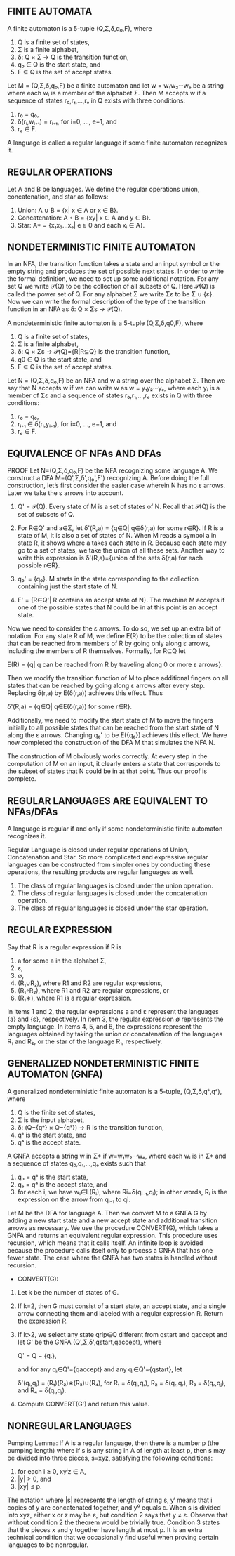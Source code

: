FINITE AUTOMATA
---------------

A finite automaton is a 5-tuple (Q,Σ,δ,q₀,F), where

  1. Q is a finite set of states,
  2. Σ is a finite alphabet,
  3. δ: Q × Σ → Q is the transition function,
  4. q₀ ∈ Q is the start state, and
  5. F ⊆ Q is the set of accept states.

Let M = (Q,Σ,δ,q₀,F) be a finite automaton and let w = w₁w₂···wₑ be a
string where each wᵢ is a member of the alphabet Σ. Then M accepts w
if a sequence of states r₀,r₁,...,rₑ in Q exists with three
conditions:

  1. r₀ = q₀,
  2. δ(rᵢ,wᵢ₊₁) = rᵢ₊₁, for i=0, ..., e−1, and
  3. rₑ ∈ F.

A language is called a regular language if some finite automaton
recognizes it.


REGULAR OPERATIONS
------------------

Let A and B be languages. We define the regular operations union,
concatenation, and star as follows:

  1. Union: A ∪ B = {x| x ∈ A or x ∈ B}.
  2. Concatenation: A ◦ B = {xy| x ∈ A and y ∈ B}.
  3. Star: A* = {x₁x₂...xₑ| e ≥ 0 and each xᵢ ∈ A}.


NONDETERMINISTIC FINITE AUTOMATON
---------------------------------

In an NFA, the transition function takes a state and an input symbol
or the empty string and produces the set of possible next states. In
order to write the formal definition, we need to set up some
additional notation. For any set Q we write 𝒫(Q) to be the collection
of all subsets of Q. Here 𝒫(Q) is called the power set of Q. For any
alphabet Σ we write Σε to be Σ ∪ {ε}. Now we can write the formal
description of the type of the transition function in an NFA as
δ: Q × Σε → 𝒫(Q).

A nondeterministic finite automaton is a 5-tuple (Q,Σ,δ,q0,F), where

  1. Q is a finite set of states,
  2. Σ is a finite alphabet,
  3. δ: Q × Σε → 𝒫(Q)={R|R⊆Q} is the transition function,
  4. q0 ∈ Q is the start state, and
  5. F ⊆ Q is the set of accept states.

Let N = (Q,Σ,δ,q₀,F) be an NFA and w a string over the alphabet
Σ. Then we say that N accepts w if we can write w as w = y₁y₂···yₑ,
where each yᵢ is a member of Σε and a sequence of states r₀,r₁,...,rₑ
exists in Q with three conditions:

  1. r₀ = q₀,
  2. rᵢ₊₁ ∈ δ(rᵢ,yᵢ₊₁), for i=0, ..., e−1, and
  3. rₑ ∈ F.


EQUIVALENCE OF NFAs AND DFAs
----------------------------

PROOF Let N=(Q,Σ,δ,q₀,F) be the NFA recognizing some language A. We
construct a DFA M=(Q',Σ,δ',q₀',F') recognizing A. Before doing the
full construction, let’s first consider the easier case wherein N has
no ε arrows. Later we take the ε arrows into account.

1. Q' = 𝒫(Q).
   Every state of M is a set of states of N. Recall that 𝒫(Q) is the
   set of subsets of Q.

2. For R∈Q' and a∈Σ, let δ'(R,a) = {q∈Q| q∈δ(r,a) for some r∈R}. If R
   is a state of M, it is also a set of states of N. When M reads a
   symbol a in state R, it shows where a takes each state in
   R. Because each state may go to a set of states, we take the union
   of all these sets. Another way to write this expression is
   δ'(R,a)={union of the sets δ(r,a) for each possible r∈R}.

3. q₀' = {q₀}.
   M starts in the state corresponding to the collection containing
   just the start state of N.

4. F' = {R∈Q'| R contains an accept state of N}.
   The machine M accepts if one of the possible states that N could be
   in at this point is an accept state.

Now we need to consider the ε arrows. To do so, we set up an extra bit
of notation. For any state R of M, we define E(R) to be the collection
of states that can be reached from members of R by going only along ε
arrows, including the members of R themselves. Formally, for R⊆Q let

  E(R) = {q| q can be reached from R by traveling along 0 or more ε arrows}.

Then we modify the transition function of M to place additional
fingers on all states that can be reached by going along ε arrows
after every step. Replacing δ(r,a) by E(δ(r,a)) achieves this
effect. Thus

  δ'(R,a) = {q∈Q| q∈E(δ(r,a)) for some r∈R}.

Additionally, we need to modify the start state of M to move the
fingers initially to all possible states that can be reached from the
start state of N along the ε arrows. Changing q₀' to be E({q₀})
achieves this effect. We have now completed the construction of the
DFA M that simulates the NFA N.

The construction of M obviously works correctly. At every step in the
computation of M on an input, it clearly enters a state that
corresponds to the subset of states that N could be in at that
point. Thus our proof is complete.


REGULAR LANGUAGES ARE EQUIVALENT TO NFAs/DFAs
---------------------------------------------

A language is regular if and only if some nondeterministic finite
automaton recognizes it.

Regular Language is closed under regular operations of Union,
Concatenation and Star. So more complicated and expressive regular
languages can be constructed from simpler ones by conducting these
operations, the resulting products are regular languages as well.

  1. The class of regular languages is closed under the union operation.
  2. The class of regular languages is closed under the concatenation operation.
  3. The class of regular languages is closed under the star operation.


REGULAR EXPRESSION
------------------

Say that R is a regular expression if R is

  1. a for some a in the alphabet Σ,
  2. ε,
  3. ∅,
  4. (R₁∪R₂), where R1 and R2 are regular expressions,
  5. (R₁◦R₂), where R1 and R2 are regular expressions, or
  6. (R₁∗), where R1 is a regular expression.

In items 1 and 2, the regular expressions a and ε represent the
languages {a} and {ε}, respectively. In item 3, the regular expression
∅ represents the empty language. In items 4, 5, and 6, the expressions
represent the languages obtained by taking the union or concatenation
of the languages R₁ and R₂, or the star of the language R₁,
respectively.


GENERALIZED NONDETERMINISTIC FINITE AUTOMATON (GNFA)
----------------------------------------------------

A generalized nondeterministic finite automaton is a 5-tuple,
(Q,Σ,δ,qˢ,qᵃ), where

  1. Q is the finite set of states,
  2. Σ is the input alphabet,
  3. δ: (Q−{qᵃ} × Q−{qˢ}) → R is the transition function,
  4. qˢ is the start state, and
  5. qᵃ is the accept state.

A GNFA accepts a string w in Σ* if w=w₁w₂···wₑ, where each wᵢ is in Σ*
and a sequence of states q₀,q₁,...,qₑ exists such that

  1. q₀ = qˢ is the start state,
  2. qₑ = qᵃ is the accept state, and
  3. for each i, we have wᵢ∈L(Rᵢ), where Ri=δ(qᵢ₋₁,qᵢ); in other words,
     Rᵢ is the expression on the arrow from qᵢ₋₁ to qi.

Let M be the DFA for language A. Then we convert M to a GNFA G by
adding a new start state and a new accept state and additional
transition arrows as necessary. We use the procedure CONVERT(G), which
takes a GNFA and returns an equivalent regular expression. This
procedure uses recursion, which means that it calls itself. An
infinite loop is avoided because the procedure calls itself only to
process a GNFA that has one fewer state. The case where the GNFA has
two states is handled without recursion.

- CONVERT(G):

1. Let k be the number of states of G.
2. If k=2, then G must consist of a start state, an accept state, and
   a single arrow connecting them and labeled with a regular
   expression R. Return the expression R.
3. If k>2, we select any state qrip∈Q different from qstart and
   qaccept and let G' be the GNFA (Q',Σ,δ',qstart,qaccept), where

     Q' = Q − {qᵣ},

   and for any qᵢ∈Q'−{qaccept} and any qⱼ∈Q'−{qstart}, let

     δ'(qᵢ,qⱼ) = (R₁)(R₂)∗(R₃)∪(R₄), for R₁ = δ(qᵢ,qᵣ),
                                         R₂ = δ(qᵣ,qᵣ),
                                         R₃ = δ(qᵣ,qⱼ), and
                                         R₄ = δ(qᵢ,qⱼ).
4. Compute CONVERT(G') and return this value.

NONREGULAR LANGUAGES
--------------------

Pumping Lemma: If A is a regular language, then there is a number p
(the pumping length) where if s is any string in A of length at least
p, then s may be divided into three pieces, s=xyz, satisfying the
following conditions:

  1. for each i ≥ 0, xyⁱz ∈ A,
  2. |y| > 0, and
  3. |xy| ≤ p.

The notation where |s| represents the length of string s, yⁱ means
that i copies of y are concatenated together, and y⁰ equals ε.  When
s is divided into xyz, either x or z may be ε, but condition 2 says
that y ≠ ε. Observe that without condition 2 the theorem would be
trivially true.  Condition 3 states that the pieces x and y together
have length at most p. It is an extra technical condition that we
occasionally find useful when proving certain languages to be
nonregular.
